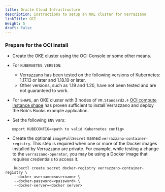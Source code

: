 ```yaml
---
title: Oracle Cloud Infrastructure
description: Instructions to setup an OKE cluster for Verrazzano
linkTitle: OCI
Weight: 5
draft: false
---
```


### Prepare for the OCI install

* Create the OKE cluster using the OCI Console or some other means.  
* For `KUBERNETES VERSION`:

    * Verrazzano has been tested on the following versions of Kubernetes: 1.17.13 or later and 1.18.10 or later.
    * Other versions, such as 1.19 and 1.20, have not been tested and are not guaranteed to work.


* For `SHAPE`, an OKE cluster with 3 nodes of `VM.Standard2.4` [OCI compute instance shape](https://www.oracle.com/cloud/compute/virtual-machines.html) has proven sufficient to install Verrazzano and deploy the Bob's Books example application.

* Set the following `ENV` vars:

```
   export KUBECONFIG=<path to valid Kubernetes config>
```

* Create the optional `imagePullSecret` named `verrazzano-container-registry`.  This step is required when one or more of the Docker images installed by Verrazzano are private.  For example, while testing a change to the `verrazzano-operator`, you may be using a Docker image that requires credentials to access it.

```
    kubectl create secret docker-registry verrazzano-container-registry \
    --docker-username=<username> \
    --docker-password=<password> \
    --docker-server=<docker server>
```

